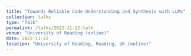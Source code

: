 ```yaml
---
title: "Towards Reliable Code Understanding and Synthesis with LLMs"
collection: talks
type: "Talk"
permalink: /talks/2022-11-22-talk
venue: "University of Reading (online)"
date: 2022-11-22
location: "University of Reading, Reading, UK (online)"
---
```

